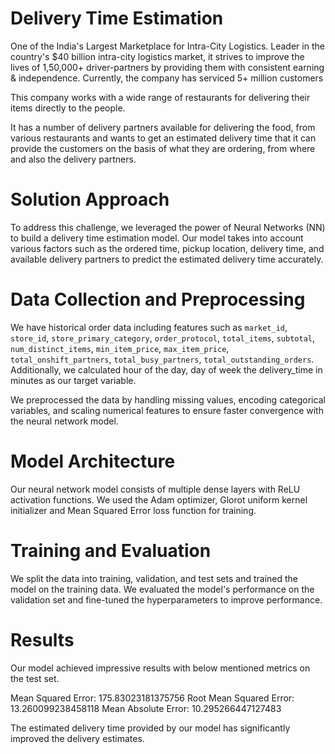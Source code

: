 # Delivery Time Estimation

One of the India's Largest Marketplace for Intra-City Logistics. Leader in the country's $40 billion intra-city logistics market, it strives to improve the lives of 1,50,000+ driver-partners by providing them with consistent earning & independence. Currently, the company has serviced 5+ million customers

This company works with a wide range of restaurants for delivering their items directly to the people.

It has a number of delivery partners available for delivering the food, from various restaurants and wants to get an estimated delivery time that it can provide the customers on the basis of what they are ordering, from where and also the delivery partners.

# Solution Approach
To address this challenge, we leveraged the power of Neural Networks (NN) to build a delivery time estimation model. Our model takes into account various factors such as the ordered time, pickup location, delivery time, and available delivery partners to predict the estimated delivery time accurately.

# Data Collection and Preprocessing
We have historical order data including features such as `market_id`, `store_id`, `store_primary_category`, `order_protocol`, `total_items`, `subtotal`, `num_distinct_items`, `min_item_price`, `max_item_price`, `total_onshift_partners`, `total_busy_partners`, `total_outstanding_orders`. Additionally, we calculated hour of the day, day of week the delivery_time in minutes as our target variable.

We preprocessed the data by handling missing values, encoding categorical variables, and scaling numerical features to ensure faster convergence with the neural network model.

# Model Architecture
Our neural network model consists of multiple dense layers with ReLU activation functions. We used the Adam optimizer, Glorot uniform kernel initializer  and Mean Squared Error loss function for training. 

# Training and Evaluation
We split the data into training, validation, and test sets and trained the model on the training data. We evaluated the model's performance on the validation set and fine-tuned the hyperparameters to improve performance.

# Results
Our model achieved impressive results with below mentioned metrics on the test set. 

Mean Squared Error: 175.83023181375756
Root Mean Squared Error: 13.260099238458118
Mean Absolute Error: 10.295266447127483

The estimated delivery time provided by our model has significantly improved the delivery estimates.
